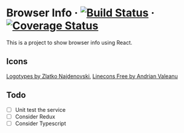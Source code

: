 # Browser Info · [![Build Status](https://travis-ci.org/aaronsaray/browser-info.svg?branch=master)](https://travis-ci.org/aaronsaray/browser-info) · [![Coverage Status](https://coveralls.io/repos/github/aaronsaray/browser-info/badge.svg?branch=master)](https://coveralls.io/github/aaronsaray/browser-info?branch=master)

This is a project to show browser info using React.

## Icons

[Logotypes by Zlatko Najdenovski](https://www.iconfinder.com/iconsets/logotypes),
[Linecons Free by Andrian Valeanu](https://www.iconfinder.com/iconsets/linecons-free-vector-icons-pack)

## Todo

- [ ] Unit test the service
- [ ] Consider Redux
- [ ] Consider Typescript
